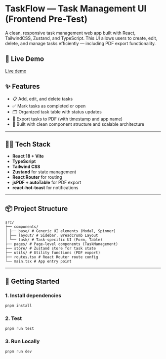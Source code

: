 # TaskFlow — Task Management UI (Frontend Pre-Test)

A clean, responsive task management web app built with React, TailwindCSS, Zustand, and TypeScript. This UI allows users to create, edit, delete, and manage tasks efficiently — including PDF export functionality.

## 🚀 Live Demo
[Live demo](https://task-manager-riv99r2bt-dafiqarbas-projects-b75db4f5.vercel.app?_vercel_share=kggYdFJWAx5rSYeESoANwOM6vqAi8VHc)



## ✨ Features

- 📋 Add, edit, and delete tasks
- ✅ Mark tasks as completed or open
- 🗂 Organized task table with status updates
- 📄 Export tasks to PDF (with timestamp and app name)
- 🚀 Built with clean component structure and scalable architecture

---

## 🧑‍💻 Tech Stack

- **React 18 + Vite**
- **TypeScript**
- **Tailwind CSS**
- **Zustand** for state management
- **React Router** for routing
- **jsPDF + autoTable** for PDF export
- **react-hot-toast** for notifications

---

## 📦 Project Structure

```
src/
├── components/
│ ├── base/ # Generic UI elements (Modal, Spinner)
│ ├── layout/ # Sidebar, Breadcrumb Layout
│ └── task/ # Task-specific UI (Form, Table)
├── pages/ # Page-level components (TaskManagement)
├── store/ # Zustand store for task state
├── utils/ # Utility functions (PDF export)
├── routes.tsx # React Router route config
└── main.tsx # App entry point
```


---

## 🚀 Getting Started

### 1. Install dependencies

```bash
pnpm install
```

### 2. Test

```bash
pnpm run test
```

### 3. Run Locally

```bash
pnpm run dev
```